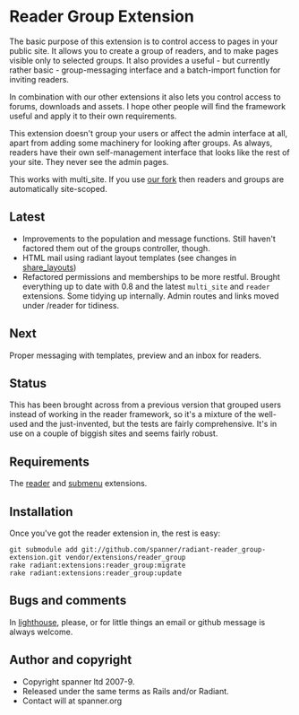 # Reader Group Extension

The basic purpose of this extension is to control access to pages in your public site. It allows you to create a group of readers, and to make pages visible only to selected groups. It also provides a useful - but currently rather basic - group-messaging interface and a batch-import function for inviting readers.

In combination with our other extensions it also lets you control access to forums, downloads and assets. I hope other people will find the framework useful and apply it to their own requirements.

This extension doesn't group your users or affect the admin interface at all, apart from adding some machinery for looking after groups. As always, readers have their own self-management interface that looks like the rest of your site. They never see the admin pages.

This works with multi_site. If you use [our fork](https://github.com/spanner/radiant-paperclipped_multisite-extension/tree) then readers and groups are automatically site-scoped.

## Latest

* Improvements to the population and message functions. Still haven't factored them out of the groups controller, though.
* HTML mail using radiant layout templates (see changes in [share_layouts](http://github.com/spanner/radiant-share-layouts-extension))
* Refactored permissions and memberships to be more restful. Brought everything up to date with 0.8 and the latest `multi_site` and `reader` extensions. Some tidying up internally. Admin routes and links moved under /reader for tidiness.

## Next

Proper messaging with templates, preview and an inbox for readers.

## Status

This has been brought across from a previous version that grouped users instead of working in the reader framework, so it's a mixture of the well-used and the just-invented, but the tests are fairly comprehensive. It's in use on a couple of biggish sites and seems fairly robust.

## Requirements

The [reader](https://github.com/spanner/radiant-reader-extension/tree) and [submenu](https://github.com/spanner/radiant-submenu-extension/tree) extensions.

## Installation

Once you've got the reader extension in, the rest is easy:

	git submodule add git://github.com/spanner/radiant-reader_group-extension.git vendor/extensions/reader_group
	rake radiant:extensions:reader_group:migrate
	rake radiant:extensions:reader_group:update

## Bugs and comments

In [lighthouse](http://spanner.lighthouseapp.com/projects/26912-radiant-extensions), please, or for little things an email or github message is always welcome.

## Author and copyright

* Copyright spanner ltd 2007-9.
* Released under the same terms as Rails and/or Radiant.
* Contact will at spanner.org

